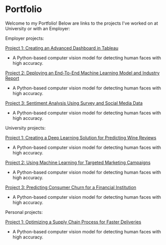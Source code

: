 # Portfolio
Welcome to my Portfolio! Below are links to the projects I've worked on at University or with an Employer: 

Employer projects: 

[Project 1: Creating an Advanced Dashboard in Tableau](https://github.com/yourusername/facial-recognition-model)
 - A Python-based computer vision model for detecting human faces with high accuracy.

[Project 2: Deploying an End-To-End Machine Learning Model and Industry Report](https://github.com/yourusername/facial-recognition-model)
 - A Python-based computer vision model for detecting human faces with high accuracy.

[Project 3: Sentiment Analysis Using Survey and Social Media Data](https://github.com/yourusername/facial-recognition-model)
 - A Python-based computer vision model for detecting human faces with high accuracy.

University projects: 

[Project 1: Creating a Deep Learning Solution for Predicting Wine Reviews](https://github.com/yourusername/facial-recognition-model)
 - A Python-based computer vision model for detecting human faces with high accuracy.

[Project 2: Using Machine Learning for Targeted Marketing Campaigns](https://github.com/yourusername/facial-recognition-model)
 - A Python-based computer vision model for detecting human faces with high accuracy.

[Project 3: Predicting Consumer Churn for a Financial Institution](https://github.com/yourusername/facial-recognition-model)
 - A Python-based computer vision model for detecting human faces with high accuracy.
 
Personal projects: 

[Project 1: Optimizing a Supply Chain Process for Faster Deliveries](https://github.com/yourusername/facial-recognition-model)
 - A Python-based computer vision model for detecting human faces with high accuracy.

